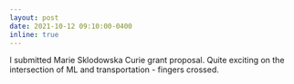 ```yaml
---
layout: post
date: 2021-10-12 09:10:00-0400
inline: true
---
```


I submitted Marie Sklodowska Curie grant proposal. Quite exciting on the intersection of ML and transportation - fingers crossed.
